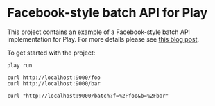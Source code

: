 # Facebook-style batch API for Play

This project contains an example of a Facebook-style batch API implementation for Play. For more details please see
[this blog post](http://yefremov.net/blog/play-batch-api/).

To get started with the project:

```
play run

curl http://localhost:9000/foo
curl http://localhost:9000/bar

curl "http://localhost:9000/batch?f=%2Ffoo&b=%2Fbar"
```
